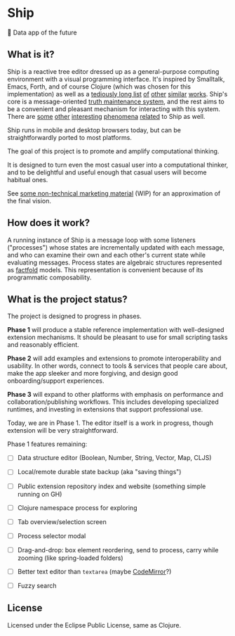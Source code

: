 # Ship

🚀 Data app of the future

## What is it?

Ship is a reactive tree editor dressed up as a general-purpose computing environment with a visual programming interface. It's inspired by Smalltalk, Emacs, Forth, and of course Clojure (which was chosen for this implementation) as well as a [tediously long list](https://en.wikipedia.org/wiki/Visual_programming_language) [of](https://en.wikipedia.org/wiki/K_(programming_language)) [other](https://en.wikipedia.org/wiki/Elm_(programming_language)) [similar](https://en.wikipedia.org/wiki/Microsoft_Excel) [works](https://en.wikipedia.org/wiki/Sequent_calculus). Ship's core is a message-oriented [truth maintenance system](https://en.wikipedia.org/wiki/Reason_maintenance), and the rest aims to be a convenient and pleasant mechanism for interacting with this system. There are [some](https://en.wikipedia.org/wiki/Partial_evaluation#Futamura_projections) [other](https://en.wikipedia.org/wiki/Fold_(higher-order_function)#Universality) [interesting](https://en.wikipedia.org/wiki/Rete_algorithm) [phenomena](https://en.wikipedia.org/wiki/Fractal) [related](https://en.wikipedia.org/wiki/Paraconsistent_logic) to Ship as well.

Ship runs in mobile and desktop browsers today, but can be straightforwardly ported to most platforms.

The goal of this project is to promote and amplify computational thinking.

It is designed to turn even the most casual user into a computational thinker, and to be delightful and useful enough that casual users will become habitual ones.

See [some non-technical marketing material](marketing-material.md) (WIP) for an approximation of the final vision.

## How does it work?

A running instance of Ship is a message loop with some listeners ("processes") whose states are incrementally updated with each message, and who can examine their own and each other's current state while evaluating messages. Process states are algebraic structures represented as [factfold](https://github.com/notduncansmith/factfold) models. This representation is convenient because of its programmatic composability.

## What is the project status?

The project is designed to progress in phases.

**Phase 1** will produce a stable reference implementation with well-designed extension mechanisms. It should be pleasant to use for small scripting tasks and reasonably efficient.

**Phase 2** will add examples and extensions to promote interoperability and usability. In other words, connect to tools & services that people care about, make the app sleeker and more forgiving, and design good onboarding/support experiences.

**Phase 3** will expand to other platforms with emphasis on performance and collaboration/publishing workflows. This includes developing specialized runtimes, and investing in extensions that support professional use.

Today, we are in Phase 1. The editor itself is a work in progress, though extension will be very straightforward.

Phase 1 features remaining:

- [ ] Data structure editor (Boolean, Number, String, Vector, Map, CLJS)

- [ ] Local/remote durable state backup (aka "saving things")

- [ ] Public extension repository index and website (something simple running on GH)

- [ ] Clojure namespace process for exploring

- [ ] Tab overview/selection screen

- [ ] Process selector modal

- [ ] Drag-and-drop: box element reordering, send to process, carry while zooming (like spring-loaded folders)

- [ ] Better text editor than `textarea` (maybe [CodeMirror](https://codemirror.net)?)

- [ ] Fuzzy search

## License

Licensed under the Eclipse Public License, same as Clojure.
